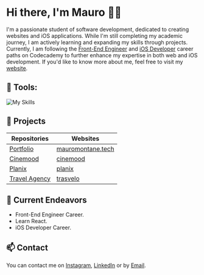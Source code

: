 # Hi there, I'm Mauro 👋🏻

I'm a passionate student of software development, dedicated to creating websites and iOS applications. While I'm still completing my academic journey, I am actively learning and expanding my skills through projects. Currently, I am following the [Front-End Engineer](https://www.codecademy.com/learn/paths/front-end-engineer-career-path) and [iOS Developer](https://www.codecademy.com/learn/paths/ios-developer) career paths on Codecademy to further enhance my expertise in both web and iOS development.
If you'd like to know more about me, feel free to visit my [website](https://mauromontane.tech).

## 🔨 Tools:
![My Skills](https://skillicons.dev/icons?i=react,tailwind,next,mysql,vercel,figma,html,css,js,swift&perline=5)

## 📖 Projects
| Repositories                                                | Websites                                       |
| ----------------------------------------------------------- | ---------------------------------------------- |
| [Portfolio](https://github.com/mauromltn/portfolio)         | [mauromontane.tech](https://mauromontane.tech) |
| [Cinemood](https://github.com/mauromltn/cine-mood)          | [cinemood](https://cinemood.it)                |
| [Planix](https://github.com/mauromltn/planix)               | [planix](https://toplanix.vercel.app)          |
| [Travel Agency](https://github.com/mauromltn/Travel-Agency) | [trasvelo](https://trasvelo.vercel.app)        |


## 🔭 Current Endeavors
- Front-End Engineer Career.
- Learn React.
- iOS Developer Career.

## 📫 Contact
You can contact me on [Instagram](https://www.instagram.com/mauromontane/), [LinkedIn](https://www.linkedin.com/in/mauro-montane) or by [Email](mailto:dev.montane@gmail.com).
